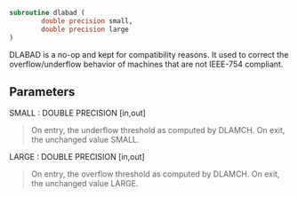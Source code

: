 ```fortran
subroutine dlabad (
        double precision small,
        double precision large
)
```

DLABAD is a no-op and kept for compatibility reasons. It used
to correct the overflow/underflow behavior of machines that
are not IEEE-754 compliant.

## Parameters
SMALL : DOUBLE PRECISION [in,out]
> On entry, the underflow threshold as computed by DLAMCH.
> On exit, the unchanged value SMALL.

LARGE : DOUBLE PRECISION [in,out]
> On entry, the overflow threshold as computed by DLAMCH.
> On exit, the unchanged value LARGE.
